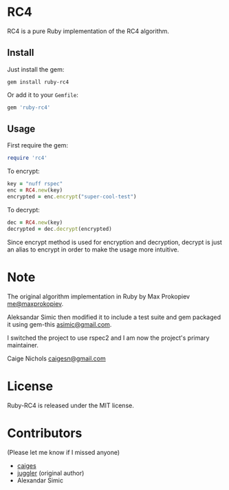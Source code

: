 # RC4

RC4 is a pure Ruby implementation of the RC4 algorithm.

## Install

Just install the gem:

```
gem install ruby-rc4
```

Or add it to your `Gemfile`:

```ruby
gem 'ruby-rc4'
```

## Usage

First require the gem:

```ruby
require 'rc4'
```

To encrypt:

```ruby
key = "nuff rspec"
enc = RC4.new(key)
encrypted = enc.encrypt("super-cool-test")
```

To decrypt:

```ruby
dec = RC4.new(key)
decrypted = dec.decrypt(encrypted)
```

Since encrypt method is used for encryption and decryption, decrypt is
just an alias to encrypt in order to make the usage more intuitive.

# Note

The original algorithm implementation in Ruby by Max Prokopiev
<me@maxprokopiev>.

Aleksandar Simic then modified it to include a test suite and gem
packaged it using gem-this
<asimic@gmail.com>.


I switched the project to use rspec2 and I am now the project's primary maintainer.

Caige Nichols <caigesn@gmail.com>

# License

Ruby-RC4 is released under the MIT license.

# Contributors

(Please let me know if I missed anyone)

- [caiges](http://github.com/caiges)
- [juggler](http://github.com/juggler) (original author)
- Alexandar Simic
